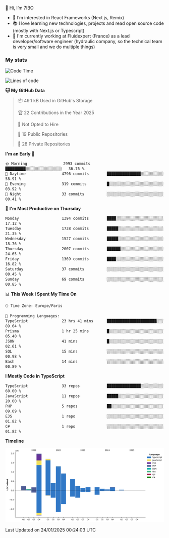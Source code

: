 👋 Hi, I’m 7IBO

- 👀 I’m interested in React Frameworks (Next.js, Remix)
- 📚 I love learning new technologies, projects and read open source code (mostly with Next.js or Typescript)
- 💼 I'm currently working at Fluidexpert (France) as a lead developer/software engineer (hydraulic company, so the technical team is very small and we do multiple things)

### My stats
<!--START_SECTION:waka-->
![Code Time](http://img.shields.io/badge/Code%20Time-973%20hrs%2057%20mins-blue)

![Lines of code](https://img.shields.io/badge/From%20Hello%20World%20I%27ve%20Written-8.4%20million%20lines%20of%20code-blue)

**🐱 My GitHub Data** 

> 📦 49.1 kB Used in GitHub's Storage 
 > 
> 🏆 22 Contributions in the Year 2025
 > 
> 🚫 Not Opted to Hire
 > 
> 📜 19 Public Repositories 
 > 
> 🔑 28 Private Repositories 
 > 
**I'm an Early 🐤** 

```text
🌞 Morning                2993 commits        █████████░░░░░░░░░░░░░░░░   36.76 % 
🌆 Daytime                4796 commits        ███████████████░░░░░░░░░░   58.91 % 
🌃 Evening                319 commits         █░░░░░░░░░░░░░░░░░░░░░░░░   03.92 % 
🌙 Night                  33 commits          ░░░░░░░░░░░░░░░░░░░░░░░░░   00.41 % 
```
📅 **I'm Most Productive on Thursday** 

```text
Monday                   1394 commits        ████░░░░░░░░░░░░░░░░░░░░░   17.12 % 
Tuesday                  1738 commits        █████░░░░░░░░░░░░░░░░░░░░   21.35 % 
Wednesday                1527 commits        █████░░░░░░░░░░░░░░░░░░░░   18.76 % 
Thursday                 2007 commits        ██████░░░░░░░░░░░░░░░░░░░   24.65 % 
Friday                   1369 commits        ████░░░░░░░░░░░░░░░░░░░░░   16.82 % 
Saturday                 37 commits          ░░░░░░░░░░░░░░░░░░░░░░░░░   00.45 % 
Sunday                   69 commits          ░░░░░░░░░░░░░░░░░░░░░░░░░   00.85 % 
```


📊 **This Week I Spent My Time On** 

```text
🕑︎ Time Zone: Europe/Paris

💬 Programming Languages: 
TypeScript               23 hrs 41 mins      ██████████████████████░░░   89.64 % 
Prisma                   1 hr 25 mins        █░░░░░░░░░░░░░░░░░░░░░░░░   05.40 % 
JSON                     41 mins             █░░░░░░░░░░░░░░░░░░░░░░░░   02.61 % 
SQL                      15 mins             ░░░░░░░░░░░░░░░░░░░░░░░░░   00.98 % 
Bash                     14 mins             ░░░░░░░░░░░░░░░░░░░░░░░░░   00.89 % 
```

**I Mostly Code in TypeScript** 

```text
TypeScript               33 repos            ███████████████░░░░░░░░░░   60.00 % 
JavaScript               11 repos            █████░░░░░░░░░░░░░░░░░░░░   20.00 % 
PHP                      5 repos             ██░░░░░░░░░░░░░░░░░░░░░░░   09.09 % 
EJS                      1 repo              ░░░░░░░░░░░░░░░░░░░░░░░░░   01.82 % 
C#                       1 repo              ░░░░░░░░░░░░░░░░░░░░░░░░░   01.82 % 
```



**Timeline**

![Lines of Code chart](https://raw.githubusercontent.com/7IBO/7IBO/main/assets/bar_graph.png)


 Last Updated on 24/01/2025 00:24:03 UTC
<!--END_SECTION:waka-->
